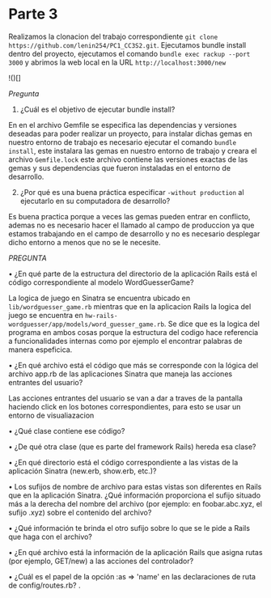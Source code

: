 # Parte 3
Realizamos la clonacion del trabajo correspondiente ```git clone https://github.com/lenin254/PC1_CC3S2.git```. Ejecutamos bundle install dentro del proyecto, ejecutamos el comando ```bundle exec rackup --port 3000``` y abrimos la web local en la URL ```http://localhost:3000/new```

!()[]

*Pregunta*

1. ¿Cuál es el objetivo de ejecutar bundle install?

En en el archivo Gemfile se especifica las dependencias y versiones deseadas para poder realizar un proyecto, para instalar dichas gemas en nuestro entorno de trabajo es necesario ejecutar el comando ```bundle install```, este instalara las gemas en nuestro entorno de trabajo y creara el archivo ```Gemfile.lock``` este archivo contiene las versiones exactas de las gemas y sus dependencias que fueron instaladas en el entorno
de desarrollo. 

2. ¿Por qué es una buena práctica especificar ``` -without production ``` al ejecutarlo en su computadora de desarrollo?

Es buena practica porque a veces las gemas pueden entrar en conflicto, ademas no es necesario hacer el llamado al campo de produccion ya que estamos trabajando en el campo de desarrollo y no es necesario desplegar dicho entorno a menos que no se le necesite. 

*PREGUNTA*

  • ¿En qué parte de la estructura del directorio de la aplicación Rails está el código correspondiente al modelo WordGuesserGame?

La logica de juego en Sinatra se encuentra ubicado en ```lib/wordguesser_game.rb``` mientras que en la aplicacion Rails la logica del juego se encuentra en ```hw-rails-wordguesser/app/models/word_guesser_game.rb```. Se dice que es la logica del programa en ambos cosas porque la estructura del codigo hace referencia a funcionalidades internas como por ejemplo el encontrar palabras de manera espeficica.
  
  • ¿En qué archivo está el código que más se corresponde con la lógica del archivo app.rb de las aplicaciones Sinatra que maneja las acciones entrantes del usuario?

Las acciones entrantes del usuario se van a dar a traves de la pantalla haciendo click en los botones correspondientes, para esto se usar un entorno de visualiazacion 
  
  • ¿Qué clase contiene ese código?
  
  • ¿De qué otra clase (que es parte del framework Rails) hereda esa clase?
  
  • ¿En qué directorio está el código correspondiente a las vistas de la aplicación Sinatra (new.erb, show.erb, etc.)?
  
  • Los sufijos de nombre de archivo para estas vistas son diferentes en Rails que en la aplicación Sinatra. ¿Qué información proporciona el sufijo situado más a la derecha del nombre del archivo (por ejemplo: en foobar.abc.xyz, el sufijo .xyz) sobre el contenido del archivo?
  
  • ¿Qué información te brinda el otro sufijo sobre lo que se le pide a Rails que haga con el archivo?
  
  • ¿En qué archivo está la información de la aplicación Rails que asigna rutas (por ejemplo, GET/new) a las acciones del controlador?
  
  • ¿Cuál es el papel de la opción :as => 'name' en las declaraciones de ruta de config/routes.rb? .





  
